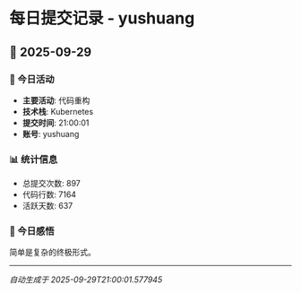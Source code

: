 # 每日提交记录 - yushuang

## 📅 2025-09-29

### 🎯 今日活动
- **主要活动**: 代码重构
- **技术栈**: Kubernetes
- **提交时间**: 21:00:01
- **账号**: yushuang

### 📊 统计信息
- 总提交次数: 897
- 代码行数: 7164
- 活跃天数: 637

### 💭 今日感悟
简单是复杂的终极形式。

---
*自动生成于 2025-09-29T21:00:01.577945*
